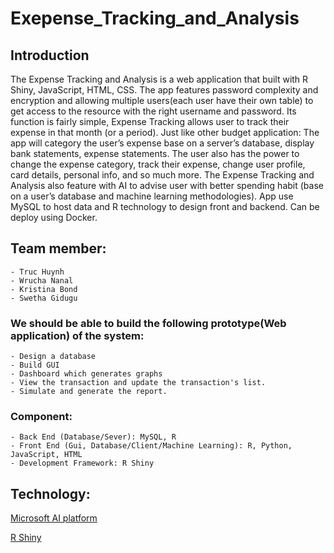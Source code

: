 # Exepense_Tracking_and_Analysis

## Introduction
The Expense Tracking and Analysis is a web application that built with R Shiny, JavaScript, HTML, CSS. The app features password complexity and encryption and allowing multiple users(each user have their own table) to get access to the resource with the right username and password. Its function is fairly simple, Expense Tracking allows user to track their expense in that month (or a period). Just like other budget application: The app will category the user’s expense base on a server’s database, display bank statements, expense statements. The user also has the power to change the expense category, track their expense, change user profile, card details, personal info, and so much more. The Expense Tracking and Analysis also feature with AI to advise user with better spending habit (base on a user’s database and machine learning methodologies). App use MySQL to host data and R technology to design front and backend. Can be deploy using Docker.

## Team member:
    - Truc Huynh
    - Wrucha Nanal
    - Kristina Bond
    - Swetha Gidugu


### We should be able to build the following prototype(Web application) of the system:
    - Design a database
    - Build GUI
    - Dashboard which generates graphs 
    - View the transaction and update the transaction's list.
    - Simulate and generate the report.


### Component:
    - Back End (Database/Sever): MySQL, R
    - Front End (Gui, Database/Client/Machine Learning): R, Python, JavaScript, HTML
    - Development Framework: R Shiny

## Technology:
[Microsoft AI platform](https://docs.microsoft.com/en-us/archive/msdn-magazine/2017/connect/artificial-intelligence-getting-started-with-microsoft-ai)

[R Shiny](https://shiny.rstudio.com/)
  


    
